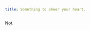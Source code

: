 ```yaml
---
title: Something to cheer your heart.
---
```


[Not](http://www.theregister.co.uk/2006/09/05/august_malware_report/).
